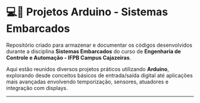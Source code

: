 # 💻🤖 Projetos Arduino - Sistemas Embarcados

Repositório criado para armazenar e documentar os códigos desenvolvidos durante a disciplina **Sistemas Embarcados** do curso de **Engenharia de Controle e Automação - IFPB Campus Cajazeiras**.

Aqui estão reunidos diversos projetos práticos utilizando **Arduino**, explorando desde conceitos básicos de entrada/saída digital até aplicações mais avançadas envolvendo temporização, sensores, atuadores e integração com displays.

---



